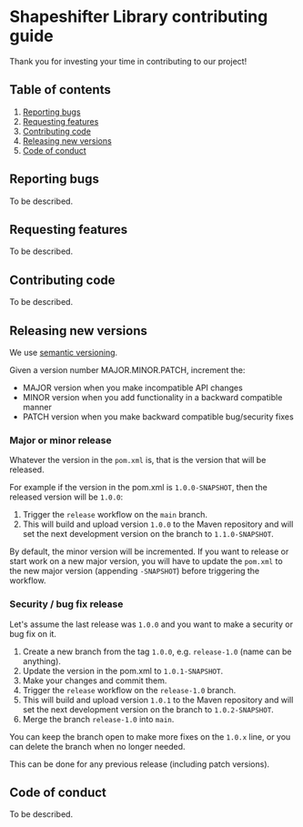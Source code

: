 # Shapeshifter Library contributing guide

Thank you for investing your time in contributing to our project!

## Table of contents
1. [Reporting bugs](#reporting-bugs)
2. [Requesting features](#requesting-features)
3. [Contributing code](#contributing-code)
4. [Releasing new versions](#releasing-new-versions)
5. [Code of conduct](#code-of-conduct)

## Reporting bugs

To be described.

## Requesting features

To be described.

## Contributing code

To be described.

## Releasing new versions

We use [semantic versioning](https://semver.org).

Given a version number MAJOR.MINOR.PATCH, increment the:
 - MAJOR version when you make incompatible API changes
 - MINOR version when you add functionality in a backward compatible manner
 - PATCH version when you make backward compatible bug/security fixes

### Major or minor release
Whatever the version in the `pom.xml` is, that is the version that will be released.

For example if the version in the pom.xml is `1.0.0-SNAPSHOT`, then the released version will be `1.0.0`:
1. Trigger the `release` workflow on the `main` branch.
2. This will build and upload version `1.0.0` to the Maven repository and will set the next development version on the branch to `1.1.0-SNAPSHOT`.

By default, the minor version will be incremented. If you want to release or start work on a new major version, you will have to update the `pom.xml` to the new major version (appending `-SNAPSHOT`) before triggering the workflow.

### Security / bug fix release
Let's assume the last release was `1.0.0` and you want to make a security or bug fix on it.

1. Create a new branch from the tag `1.0.0`, e.g. `release-1.0` (name can be anything).
2. Update the version in the pom.xml to `1.0.1-SNAPSHOT`.
3. Make your changes and commit them.
4. Trigger the `release` workflow on the `release-1.0` branch.
5. This will build and upload version `1.0.1` to the Maven repository and will set the next development version on the branch to `1.0.2-SNAPSHOT`.
6. Merge the branch `release-1.0` into `main`.

You can keep the branch open to make more fixes on the `1.0.x` line, or you can delete the branch when no longer needed.

This can be done for any previous release (including patch versions).

## Code of conduct

To be described.